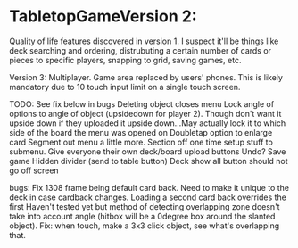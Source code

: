 # TabletopGameVersion 2:
Quality of life features discovered in version 1. I suspect it'll be things like deck searching and ordering, distrubuting a certain number of cards or pieces to specific players, snapping to grid, saving games, etc.

Version 3:
Multiplayer. Game area replaced by users' phones. This is likely mandatory due to 10 touch input limit on a single touch screen.

TODO:
See fix below in bugs
Deleting object closes menu
Lock angle of options to angle of object (upsidedown for player 2). Though don't want it upside down if they uploaded it upside down...May actually lock it to which side of the board the menu was opened on
Doubletap option to enlarge card
Segment out menu a little more. Section off one time setup stuff to submenu.
Give everyone their own deck/board upload buttons
Undo?
Save game
Hidden divider (send to table button)
Deck show all button should not go off screen

bugs:
Fix 1308 frame being default card back. Need to make it unique to the deck in case cardback changes.
Loading a second card back overrides the first
Haven't tested yet but method of detecting overlapping zone doesn't take into account angle (hitbox will be a 0degree box around the slanted object). Fix: when touch, make a 3x3 click object, see what's overlapping that.
